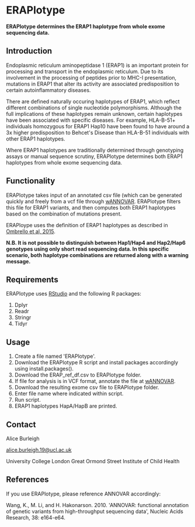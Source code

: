 # ERAPlotype

**ERAPlotype determines the ERAP1 haplotype from whole exome sequencing data.**

## Introduction

Endoplasmic reticulum aminopeptidase 1 (ERAP1) is an important protein for processing and transport in the endoplasmic reticulum. Due to its involvement in the processing of peptides prior to MHC-I presentation, mutations in ERAP1 that alter its activity are associated predisposition to certain autoinflammatory diseases. 

There are defined naturally occuring haplotypes of ERAP1, which reflect different combinations of single nucleotide polymorphisms. Although the full implications of these haplotypes remain unknown, certain haplotypes have been associated with specific diseases. For example, HLA-B-51+ individuals homozygous for ERAP1 Hap10 have been found to have around a 3x higher predisposition to Behcet's Disease than HLA-B-51 individuals with other ERAP1 haplotypes.

Where ERAP1 haplotypes are traditionally determined through genotyping assays or manual sequence scrutiny, ERAPlotype determines both ERAP1 haplotypes from whole exome sequencing data. 

## Functionality

ERAPlotype takes input of an annotated csv file (which can be generated quickly and freely from a vcf file through [wANNOVAR](http://wannovar.wglab.org). ERAPlotype filters this file for ERAP1 variants, and then computes both ERAP1 haplotypes based on the combination of mutations present.

ERAPloype uses the definition of ERAP1 haplotypes as described in [Ombrello et al, 2015](https://www.ncbi.nlm.nih.gov/pmc/articles/PMC4565054/).

**N.B. It is not possible to distinguish between Hap1/Hap4 and Hap2/Hap6 genotypes using only short read sequencing data. In this specific scenario, both haplotype combinations are returned along with a warning message.** 

## Requirements 

ERAPlotype uses [RStudio](https://www.rstudio.com/products/rstudio/) and the following R packages:
1.	Dplyr
2.	Readr
3.	Stringr
4.	Tidyr

## Usage

1. Create a file named 'ERAPlotype'.
2. Download the ERAPlotype R script and install packages accordingly using install.packages(). 
3. Download the ERAP_ref_df.csv to ERAPlotype folder.
4. If file for analysis is in VCF format, annotate the file at [wANNOVAR](http://wannovar.wglab.org). 
5. Download the resulting exome csv file to ERAPlotype folder.
6. Enter file name where indicated within script. 
7. Run script. 
8. ERAP1 haplotypes HapA/HapB are printed.   

## Contact 

Alice Burleigh

alice.burleigh.19@ucl.ac.uk

University College London Great Ormond Street Institute of Child Health

## References 

If you use ERAPlotype, please reference ANNOVAR accordingly:

Wang, K., M. Li, and H. Hakonarson. 2010. 'ANNOVAR: functional annotation of genetic variants from high-throughput sequencing data', Nucleic Acids Research, 38: e164-e64.








